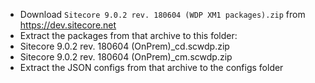 * Download `Sitecore 9.0.2 rev. 180604 (WDP XM1 packages).zip` from https://dev.sitecore.net
* Extract the packages from that archive to this folder:
 * Sitecore 9.0.2 rev. 180604 (OnPrem)_cd.scwdp.zip
 * Sitecore 9.0.2 rev. 180604 (OnPrem)_cm.scwdp.zip
* Extract the JSON configs from that archive to the configs folder